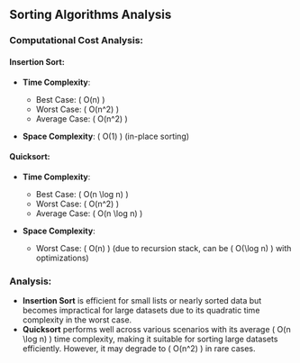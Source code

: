 ## Sorting Algorithms Analysis

### Computational Cost Analysis:

#### Insertion Sort:
- **Time Complexity**: 
  - Best Case: \( O(n) \)
  - Worst Case: \( O(n^2) \)
  - Average Case: \( O(n^2) \)

- **Space Complexity**: \( O(1) \) (in-place sorting)

#### Quicksort:
- **Time Complexity**: 
  - Best Case: \( O(n \log n) \)
  - Worst Case: \( O(n^2) \)
  - Average Case: \( O(n \log n) \)

- **Space Complexity**: 
  - Worst Case: \( O(n) \) (due to recursion stack, can be \( O(\log n) \) with optimizations)

### Analysis:
- **Insertion Sort** is efficient for small lists or nearly sorted data but becomes impractical for large datasets due to its quadratic time complexity in the worst case.
- **Quicksort** performs well across various scenarios with its average \( O(n \log n) \) time complexity, making it suitable for sorting large datasets efficiently. However, it may degrade to \( O(n^2) \) in rare cases.
